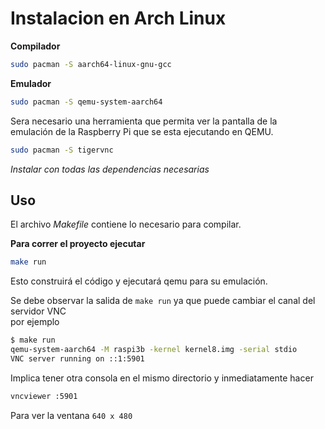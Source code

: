 # Instalacion en Arch Linux

**Compilador**
```bash
sudo pacman -S aarch64-linux-gnu-gcc
```

**Emulador**
```bash
sudo pacman -S qemu-system-aarch64
```

Sera necesario una herramienta que permita ver la pantalla de la  
emulación de la Raspberry Pi que se esta ejecutando en QEMU.

```bash
sudo pacman -S tigervnc
```
*Instalar con todas las dependencias necesarias*

## Uso

El archivo _Makefile_ contiene lo necesario para compilar. 

**Para correr el proyecto ejecutar**

```bash
make run
```
Esto construirá el código y ejecutará qemu para su emulación.

Se debe observar la salida de ```make run``` ya que puede cambiar el canal del servidor VNC  
por ejemplo  

```bash 
$ make run
qemu-system-aarch64 -M raspi3b -kernel kernel8.img -serial stdio
VNC server running on ::1:5901
```

Implica tener otra consola en el mismo directorio y inmediatamente hacer
```bash
vncviewer :5901
```
Para ver la ventana ```640 x 480```  
